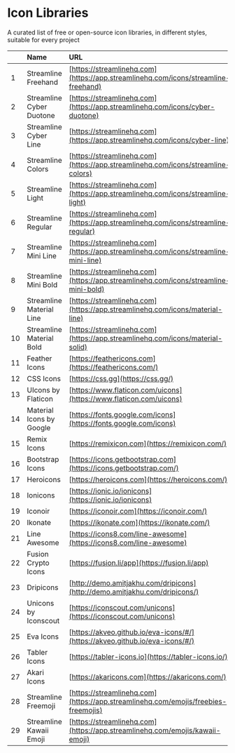 # Icon Libraries

A curated list of free or open-source icon libraries, in different styles, suitable for every project

|     | Name                     | URL                                                                                 |
| :-- | :----------------------- | :---------------------------------------------------------------------------------- |
| 1   | Streamline Freehand      | [https://streamlinehq.com](https://app.streamlinehq.com/icons/streamline-freehand)  |
| 2   | Streamline Cyber Duotone | [https://streamlinehq.com](https://app.streamlinehq.com/icons/cyber-duotone)        |
| 3   | Streamline Cyber Line    | [https://streamlinehq.com](https://app.streamlinehq.com/icons/cyber-line)           |
| 4   | Streamline Colors        | [https://streamlinehq.com](https://app.streamlinehq.com/icons/streamline-colors)    |
| 5   | Streamline Light         | [https://streamlinehq.com](https://app.streamlinehq.com/icons/streamline-light)     |
| 6   | Streamline Regular       | [https://streamlinehq.com](https://app.streamlinehq.com/icons/streamline-regular)   |
| 7   | Streamline Mini Line     | [https://streamlinehq.com](https://app.streamlinehq.com/icons/streamline-mini-line) |
| 8   | Streamline Mini Bold     | [https://streamlinehq.com](https://app.streamlinehq.com/icons/streamline-mini-bold) |
| 9   | Streamline Material Line | [https://streamlinehq.com](https://app.streamlinehq.com/icons/material-line)        |
| 10  | Streamline Material Bold | [https://streamlinehq.com](https://app.streamlinehq.com/icons/material-solid)       |
| 11  | Feather Icons            | [https://feathericons.com](https://feathericons.com/)                               |
| 12  | CSS Icons                | [https://css.gg](https://css.gg/)                                                   |
| 13  | UIcons by Flaticon       | [https://www.flaticon.com/uicons](https://www.flaticon.com/uicons)                  |
| 14  | Material Icons by Google | [https://fonts.google.com/icons](https://fonts.google.com/icons)                    |
| 15  | Remix Icons              | [https://remixicon.com](https://remixicon.com/)                                     |
| 16  | Bootstrap Icons          | [https://icons.getbootstrap.com](https://icons.getbootstrap.com/)                   |
| 17  | Heroicons                | [https://heroicons.com](https://heroicons.com/)                                     |
| 18  | Ionicons                 | [https://ionic.io/ionicons](https://ionic.io/ionicons)                              |
| 19  | Iconoir                  | [https://iconoir.com](https://iconoir.com/)                                         |
| 20  | Ikonate                  | [https://ikonate.com](https://ikonate.com/)                                         |
| 21  | Line Awesome             | [https://icons8.com/line-awesome](https://icons8.com/line-awesome)                  |
| 22  | Fusion Crypto Icons      | [https://fusion.li/app](https://fusion.li/app)                                      |
| 23  | Dripicons                | [http://demo.amitjakhu.com/dripicons](http://demo.amitjakhu.com/dripicons/)         |
| 24  | Unicons by Iconscout     | [https://iconscout.com/unicons](https://iconscout.com/unicons)                      |
| 25  | Eva Icons                | [https://akveo.github.io/eva-icons/#/](https://akveo.github.io/eva-icons/#/)        |
| 26  | Tabler Icons             | [https://tabler-icons.io](https://tabler-icons.io/)                                 |
| 27  | Akari Icons              | [https://akaricons.com](https://akaricons.com/)                                     |
| 28  | Streamline Freemoji      | [https://streamlinehq.com](https://app.streamlinehq.com/emojis/freebies-freemojis)  |
| 29  | Streamline Kawaii Emoji  | [https://streamlinehq.com](https://app.streamlinehq.com/emojis/kawaii-emoji)        |
